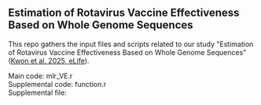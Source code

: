## Estimation of Rotavirus Vaccine Effectiveness Based on Whole Genome Sequences

This repo gathers the input files and scripts related to our study "Estimation of Rotavirus Vaccine Effectiveness Based on Whole Genome Sequences" ([Kwon et al. 2025, eLife](https://elifesciences.org/reviewed-preprints/104086)). 


Main code: mlr_VE.r       
Supplemental code: function.r      
Supplemental file: 
